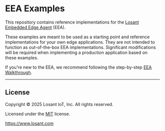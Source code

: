 # EEA Examples

This repository contains reference implementations for the [Losant Embedded Edge Agent](https://docs.losant.com/edge-compute/embedded-edge-agent/overview/) (EEA).

These examples are meant to be used as a starting point and reference implementations for your own edge applications. They are not intended to function as out-of-the-box EEA implementations. Significant modifications will be required when implementing a production application based on these examples.

If you're new to the EEA, we recommend following the step-by-step [EEA Walkthrough](http://docs.losant.com/edge-compute/embedded-edge-agent/walkthrough/).

---

## License

Copyright &copy; 2025 Losant IoT, Inc. All rights reserved.

Licensed under the [MIT](https://github.com/Losant/losant-examples/blob/master/LICENSE.txt) license.

https://www.losant.com
